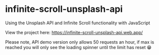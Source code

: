 # infinite-scroll-unsplash-api

Using the Unsplash API and Infinite Scroll functionality with JavaScript

View the project here: https://infinite-scroll-unsplash-api.web.app/

Please note, API demo version only allows 50 requests an hour, if max is reached you will only see the loading spinner until the limit has reset 😁

